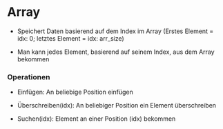 # Array

- Speichert Daten basierend auf dem Index im Array (Erstes Element = idx: 0; letztes Element = idx: arr_size)

- Man kann jedes Element, basierend auf seinem Index, aus dem Array bekommen

### Operationen

- Einfügen: An beliebige Position einfügen

- Überschreiben(idx): An beliebiger Position ein Element überschreiben

- Suchen(idx): Element an einer Position (idx) bekommen
